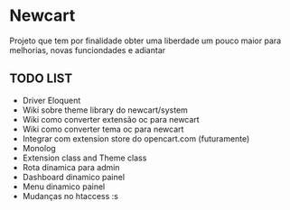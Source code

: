 # Newcart #

Projeto que tem por finalidade obter uma liberdade um pouco maior para melhorias, novas funciondades e adiantar 

## TODO LIST

* Driver Eloquent
* Wiki sobre theme library do newcart/system
* Wiki como converter extensão oc para newcart
* Wiki como converter tema oc para newcart
* Integrar com extension store do opencart.com (futuramente)
* Monolog
* Extension class and Theme class
* Rota dinamica para admin
* Dashboard dinamico painel
* Menu dinamico painel
* Mudanças no htaccess :s